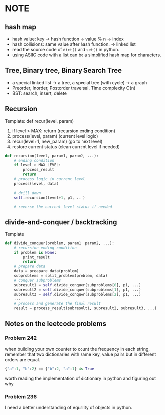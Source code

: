 # NOTE
## hash map
* hash value:
key -> hash function -> value % n -> index
* hash collisions: same value after hash function. => linked list
* read the source code of `dict()` and `set()` in python.
* using ASIIC code with a list can be a simplified hash map for characters.

## Tree, Binary tree, Binary Search Tree
* a special linked list -> a tree, a special tree (with cycle) -> a graph
* Preorder, Inorder, Postorder traversal. Time complexity O(n)
* BST: search, insert, delete 

## Recursion
Template: def recur(level, param)
1. if level > MAX: return (recursion ending condition)
2. process(level, param) (current level logic)
3. recur(level+1, new_param) (go to next level)
4. restore current status (clean current level if needed)
```python
def recursion(level, param1, param2, ...):
    # ending condition
    if level > MAX_LEVEL:
        process_result
        return
    # process logic in current level
    process(level, data)
    
    # drill down
    self.recursion(level+1, p1, ...)
    
    # reverse the current level status if needed
```

## divide-and-conquer / backtracking
Template
```python
def divide_conquer(problem, param1, param2, ...):
    # recursion ending condition
    if problem is None:
        print_result
        return
    # prepare data
    data = preapare_data(problem)
    subproblems = split_problem(problem, data)
    # conquer subproblems
    subresult1 = self.divide_conquer(subproblems[0], p1, ...)
    subresult2 = self.divide_conquer(subproblems[1], p1, ...)
    subresult3 = self.divide_conquer(subproblems[2], p1, ...)
    ...
    # process and generate the final result
    result = process_result(subresult1, subresult2, subresult3, ...)
```

## Notes on the leetcode problems
### Problem 242
when building your own counter to count the frequency in each string,
remember that two dictionaries with same key, value pairs but in different orders are equal.
```Python
{"a":1, "b":2} == {"b":2, "a":1} is True
```
worth reading the implementation of dictionary in python and figuring out why

### Problem 236
I need a better understanding of equality of objects in python.